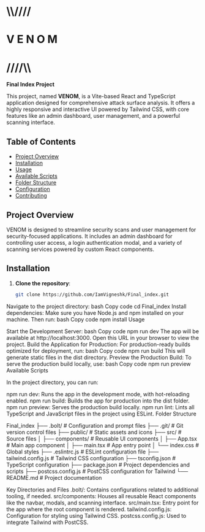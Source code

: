 # \\\\////  
#      V E N O M  
# ////\\\\  

**Final Index Project**

This project, named **VENOM**, is a Vite-based React and TypeScript application designed for comprehensive attack surface analysis. It offers a highly responsive and interactive UI powered by Tailwind CSS, with core features like an admin dashboard, user management, and a powerful scanning interface. 

## Table of Contents
- [Project Overview](#project-overview)
- [Installation](#installation)
- [Usage](#usage)
- [Available Scripts](#available-scripts)
- [Folder Structure](#folder-structure)
- [Configuration](#configuration)
- [Contributing](#contributing)

## Project Overview

VENOM is designed to streamline security scans and user management for security-focused applications. It includes an admin dashboard for controlling user access, a login authentication modal, and a variety of scanning services powered by custom React components. 

## Installation

1. **Clone the repository**:
   ```bash
   git clone https://github.com/IamVigneshk/Final_index.git
Navigate to the project directory:
bash
Copy code
cd Final_index
Install dependencies: Make sure you have Node.js and npm installed on your machine. Then run:
bash
Copy code
npm install
Usage

Start the Development Server:
bash
Copy code
npm run dev
The app will be available at http://localhost:3000. Open this URL in your browser to view the project.
Build the Application for Production: For production-ready builds optimized for deployment, run:
bash
Copy code
npm run build
This will generate static files in the dist directory.
Preview the Production Build: To serve the production build locally, use:
bash
Copy code
npm run preview
Available Scripts

In the project directory, you can run:

npm run dev: Runs the app in the development mode, with hot-reloading enabled.
npm run build: Builds the app for production into the dist folder.
npm run preview: Serves the production build locally.
npm run lint: Lints all TypeScript and JavaScript files in the project using ESLint.
Folder Structure

Final_index
├── .bolt/                 # Configuration and prompt files
├── .git/                  # Git version control files
├── public/                # Static assets and icons
├── src/                   # Source files
│   ├── components/        # Reusable UI components
│   ├── App.tsx            # Main app component
│   ├── main.tsx           # App entry point
│   └── index.css          # Global styles
├── .eslintrc.js           # ESLint configuration file
├── tailwind.config.js     # Tailwind CSS configuration
├── tsconfig.json          # TypeScript configuration
├── package.json           # Project dependencies and scripts
├── postcss.config.js      # PostCSS configuration for Tailwind
└── README.md              # Project documentation

Key Directories and Files
.bolt/: Contains configurations related to additional tooling, if needed.
src/components: Houses all reusable React components like the navbar, modals, and scanning interface.
src/main.tsx: Entry point for the app where the root component is rendered.
tailwind.config.js: Configuration for styling using Tailwind CSS.
postcss.config.js: Used to integrate Tailwind with PostCSS.
